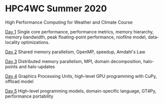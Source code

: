 # HPC4WC Summer 2020

High Performance Computing for Weather and Climate Course

[Day 1](https://github.com/ofuhrer/HPC4WC/tree/master/day1) Single core performance, performance metrics, memory hierarchy, memory bandwidth, peak floating-point performance, roofline model, data-locality optimizations.

[Day 2](https://github.com/ofuhrer/HPC4WC/tree/master/day2) Shared memory parallelism, OpenMP, speedup, Amdahl's Law

[Day 3](https://github.com/ofuhrer/HPC4WC/tree/master/day3) Distributed memory parallelism, MPI, domain decomposition, halo-points and halo-updates

[Day 4](https://github.com/ofuhrer/HPC4WC/tree/master/day4) Graphics Processing Units, high-level GPU programming with CuPy, offload model

[Day 5](https://github.com/ofuhrer/HPC4WC/tree/master/day5) High-level programming models, domain-specific language, GT4Py, performance portability


